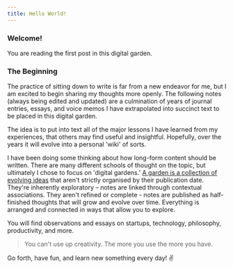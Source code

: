 ```yaml
---
title: Hello World!
---
```


### Welcome!

You are reading the first post in this digital garden.

### The Beginning

The practice of sitting down to write is far from a new endeavor for me, but I am excited to begin sharing my thoughts more openly. The following notes (always being edited and updated) are a culmination of years of journal entries, essays, and voice memos I have extrapolated into succinct text to be placed in this digital garden. 

The idea is to put into text all of the major lessons I have learned from my experiences, that others may find useful and insightful. Hopefully, over the years it will evolve into a personal 'wiki' of sorts.

I have been doing some thinking about how long-form content should be written. There are many different schools of thought on the topic, but ultimately I chose to focus on 'digital gardens.' [A garden is a collection of evolving ideas](https://maggieappleton.com/garden-history) that aren't strictly organised by their publication date. They're inherently exploratory – notes are linked through contextual associations. They aren't refined or complete - notes are published as half-finished thoughts that will grow and evolve over time. Everything is arranged and connected in ways that allow you to explore.

You will find observations and essays on startups, technology, philosophy, productivity, and more. 

> You can't use up creativity. The more you use the more you have.


Go forth, have fun, and learn new something every day! ✌️

